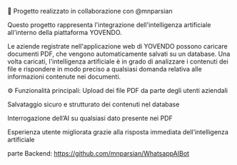 🤖 Progetto realizzato in collaborazione con @mnparsian



Questo progetto rappresenta l'integrazione dell'intelligenza artificiale all'interno della piattaforma YOVENDO.

Le aziende registrate nell'applicazione web di YOVENDO possono caricare documenti PDF, che vengono automaticamente salvati su un database. Una volta caricati, l'intelligenza artificiale è in grado di analizzare i contenuti dei file e rispondere in modo preciso a qualsiasi domanda relativa alle informazioni contenute nei documenti.

⚙️ Funzionalità principali: 
Upload dei file PDF da parte degli utenti aziendali

Salvataggio sicuro e strutturato dei contenuti nel database

Interrogazione dell’AI su qualsiasi dato presente nei PDF

Esperienza utente migliorata grazie alla risposta immediata dell’intelligenza artificiale

parte Backend: https://github.com/mnparsian/WhatsappAIBot

